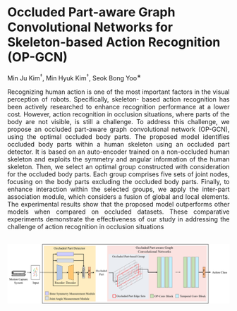 # Occluded Part-aware Graph Convolutional Networks for Skeleton-based Action Recognition (OP-GCN)
Min Ju Kim<sup>†</sup>, Min Hyuk Kim<sup>†</sup>, Seok Bong Yoo<sup>∗</sup>
<div align="justify">
Recognizing human action is one of the most important factors in the visual perception of robots. Specifically, skeleton- based action recognition has been actively researched to enhance recognition performance at a lower cost. However, action recognition in occlusion situations, where parts of the body are not visible, is still a challenge. To address this challenge, we propose an occluded part-aware graph convolutional network (OP-GCN), using the optimal occluded body parts. The proposed model identifies occluded body parts within a human skeleton using an occluded part detector. It is based on an auto-encoder trained on a non-occluded human skeleton and exploits the symmetry and angular information of the human skeleton. Then, we select an optimal group constructed with consideration for the occluded body parts. Each group comprises five sets of joint nodes, focusing on the body parts excluding the occluded body parts. Finally, to enhance interaction within the selected groups, we apply the inter-part association module, which considers a fusion of global and local elements. The experimental results show that the proposed model outperforms other models when compared on occluded datasets. These comparative experiments demonstrate the effectiveness of our study in addressing the challenge of action recognition in occlusion situations
</div>

<br>

![overall](./overall.png)
